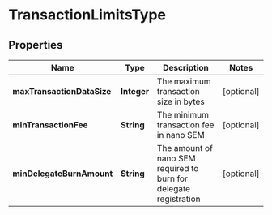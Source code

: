 
# TransactionLimitsType

## Properties
Name | Type | Description | Notes
------------ | ------------- | ------------- | -------------
**maxTransactionDataSize** | **Integer** | The maximum transaction size in bytes |  [optional]
**minTransactionFee** | **String** | The minimum transaction fee in nano SEM |  [optional]
**minDelegateBurnAmount** | **String** | The amount of nano SEM required to burn for delegate registration |  [optional]



